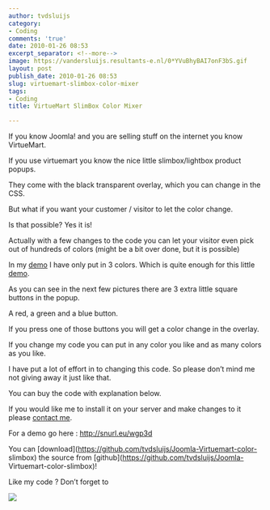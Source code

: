 ```yaml
---
author: tvdsluijs
category:
- Coding
comments: 'true'
date: 2010-01-26 08:53
excerpt_separator: <!--more-->
image: https://vandersluijs.resultants-e.nl/0*YVuBhyBAI7onF3bS.gif
layout: post
publish_date: 2010-01-26 08:53
slug: virtuemart-slimbox-color-mixer
tags:
- Coding
title: VirtueMart SlimBox Color Mixer

---
```

If you know Joomla! and you are selling stuff on the internet you know
VirtueMart.  
  
If you use virtuemart you know the nice little slimbox/lightbox product
popups.  
  
They come with the black transparent overlay, which you can change in the CSS.  
  
But what if you want your customer / visitor to let the color change.  
  
Is that possible? Yes it is!  
  
  
  
Actually with a few changes to the code you can let your visitor even pick out
of hundreds of colors (might be a bit over done, but it is possible)  
  
In my [demo](http://snurl.eu/wgp3d) I have only put in 3 colors. Which is
quite enough for this little [demo](http://snurl.eu/wgp3d).  
  
As you can see in the next few pictures there are 3 extra little square
buttons in the popup.  
  
A red, a green and a blue button.  
  
If you press one of those buttons you will get a color change in the overlay.  
  
  
  
If you change my code you can put in any color you like and as many colors as
you like.  
  
I have put a lot of effort in to changing this code. So please don’t mind me
not giving away it just like that.  
  
You can buy the code with explanation below.  
  
If you would like me to install it on your server and make changes to it
please [contact me](http://www.iamboredsoiblog.eu/contact/).  
  
For a demo go here : <http://snurl.eu/wgp3d>  
  
You can [download](https://github.com/tvdsluijs/Joomla-Virtuemart-color-
slimbox) the source from [github](https://github.com/tvdsluijs/Joomla-
Virtuemart-color-slimbox)!  
  
Like my code ? Don’t forget to

![](https://vandersluijs.resultants-e.nl/0*YVuBhyBAI7onF3bS.gif)

